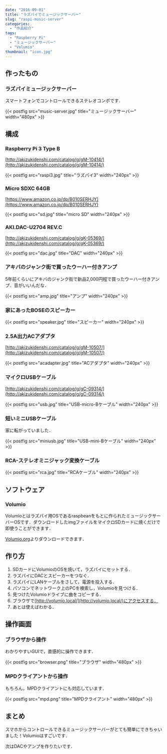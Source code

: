 ```yaml
---
date: "2016-09-01"
title: "ラズパイでミュージックサーバー"
slug: "raspi-music-server"
categories:
  - "作品紹介"
tags:
  - "Raspberry Pi"
  - "ミュージックサーバー"
  - "Volumio"
thumbnail: "icon.jpg"
---
```


## 作ったもの

### ラズパイミュージックサーバー

スマートフォンでコントロールできるステレオコンポです．

{{< postfig src="music-server.jpg" title="ミュージックサーバー" width="480px" >}}

<!--more-->

## 構成

### Raspberry Pi 3 Type B

[http://akizukidenshi.com/catalog/g/gM-10414/](http://akizukidenshi.com/catalog/g/gM-10414/)

{{< postfig src="raspi3.jpg" title="ラズパイ3" width="240px" >}}

### Micro SDXC 64GB
[https://www.amazon.co.jp/dp/B010SERHJY](https://www.amazon.co.jp/dp/B010SERHJY)

{{< postfig src="sd.jpg" title="micro SD" width="240px" >}}

### AKI.DAC-U2704 REV.C

[http://akizukidenshi.com/catalog/g/gK-05369/](http://akizukidenshi.com/catalog/g/gK-05369/)

{{< postfig src="dac.jpg" title="DAC" width="240px" >}}

### アキバのジャンク街で買ったウーハー付きアンプ

5年前くらいにアキバのジャンク街で新品2,000円程で買ったウーハー付きアンプ．音がいいんだな．

{{< postfig src="amp.jpg" title="アンプ" width="240px" >}}

### 家にあったBOSEのスピーカー

{{< postfig src="speaker.jpg" title="スピーカー" width="240px" >}}

### 2.5A出力ACアダプタ

[http://akizukidenshi.com/catalog/g/gM-10507/](http://akizukidenshi.com/catalog/g/gM-10507/)

{{< postfig src="acadapter.jpg" title="ACアダプタ" width="240px" >}}

### マイクロUSBケーブル

[http://akizukidenshi.com/catalog/g/gC-09314/](http://akizukidenshi.com/catalog/g/gC-09314/)

{{< postfig src="usb.jpg" title="USB-micro-Bケーブル" width="240px" >}}

### 短いミニUSBケーブル

家に転がっていました．

{{< postfig src="miniusb.jpg" title="USB-mini-Bケーブル" width="240px" >}}

### RCA-ステレオミニジャック変換ケーブル

{{< postfig src="rca.jpg" title="RCAケーブル" width="240px" >}}

## ソフトウェア

### Volumio

Volumioとはラズパイ用OSであるraspbeanをもとに作られたミュージックサーバーOSです．ダウンロードしたimgファイルをマイクロSDカードに焼くだけで即使うことができます．

[Volumio.org](https://volumio.org/)よりダウンロードできます．

## 作り方

  1. SDカードにVolumioのOSを焼いて，ラズパイにセットする．
  1. ラズパイにDACとスピーカーをつなぐ．
  1. ラズパイにLANケーブルをさして，電源を投入する．
  1. パソコンでネットワーク上のPCを検索し，Volumioを見つける．
  1. 見つけたVolumioドライブに曲をコピーする．
  1. ブラウザで[http://volumio.local/](http://volumio.local/)にアクセスする．
  1. あとは使えばわかる．

## 操作画面

### ブラウザから操作

わかりやすいGUIで，直感的に操作できます．

{{< postfig src="browser.png" title="ブラウザ" width="480px" >}}

### MPDクライアントから操作

もちろん，MPDクライアントにも対応しています．

{{< postfig src="mpd.png" title="MPDクライアント" width="480px" >}}

## まとめ

スマホからコントロールできるミュージックサーバーがとても簡単にできちゃいました！Volumioはすごいです．

次はDACやアンプを作りたいです．

